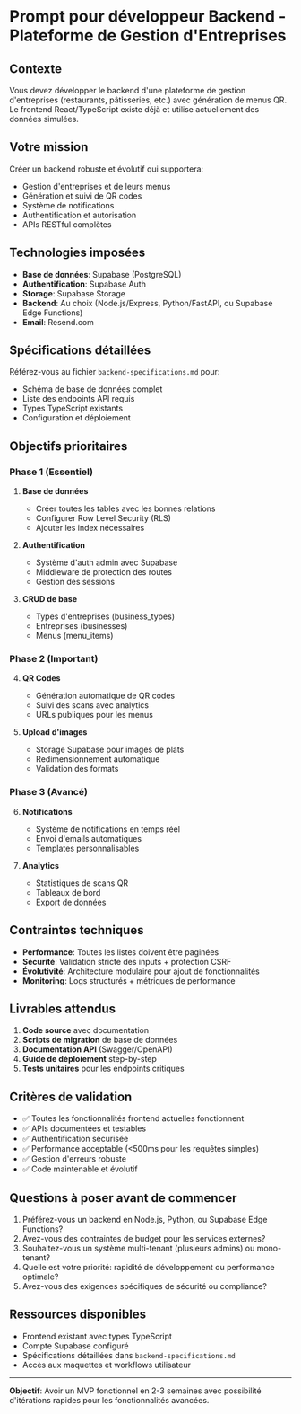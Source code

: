 
# Prompt pour développeur Backend - Plateforme de Gestion d'Entreprises

## Contexte

Vous devez développer le backend d'une plateforme de gestion d'entreprises (restaurants, pâtisseries, etc.) avec génération de menus QR. Le frontend React/TypeScript existe déjà et utilise actuellement des données simulées.

## Votre mission

Créer un backend robuste et évolutif qui supportera:
- Gestion d'entreprises et de leurs menus
- Génération et suivi de QR codes
- Système de notifications
- Authentification et autorisation
- APIs RESTful complètes

## Technologies imposées

- **Base de données**: Supabase (PostgreSQL)
- **Authentification**: Supabase Auth
- **Storage**: Supabase Storage
- **Backend**: Au choix (Node.js/Express, Python/FastAPI, ou Supabase Edge Functions)
- **Email**: Resend.com

## Spécifications détaillées

Référez-vous au fichier `backend-specifications.md` pour:
- Schéma de base de données complet
- Liste des endpoints API requis
- Types TypeScript existants
- Configuration et déploiement

## Objectifs prioritaires

### Phase 1 (Essentiel)
1. **Base de données**
   - Créer toutes les tables avec les bonnes relations
   - Configurer Row Level Security (RLS)
   - Ajouter les index nécessaires

2. **Authentification**
   - Système d'auth admin avec Supabase
   - Middleware de protection des routes
   - Gestion des sessions

3. **CRUD de base**
   - Types d'entreprises (business_types)
   - Entreprises (businesses)
   - Menus (menu_items)

### Phase 2 (Important)
4. **QR Codes**
   - Génération automatique de QR codes
   - Suivi des scans avec analytics
   - URLs publiques pour les menus

5. **Upload d'images**
   - Storage Supabase pour images de plats
   - Redimensionnement automatique
   - Validation des formats

### Phase 3 (Avancé)
6. **Notifications**
   - Système de notifications en temps réel
   - Envoi d'emails automatiques
   - Templates personnalisables

7. **Analytics**
   - Statistiques de scans QR
   - Tableaux de bord
   - Export de données

## Contraintes techniques

- **Performance**: Toutes les listes doivent être paginées
- **Sécurité**: Validation stricte des inputs + protection CSRF
- **Évolutivité**: Architecture modulaire pour ajout de fonctionnalités
- **Monitoring**: Logs structurés + métriques de performance

## Livrables attendus

1. **Code source** avec documentation
2. **Scripts de migration** de base de données
3. **Documentation API** (Swagger/OpenAPI)
4. **Guide de déploiement** step-by-step
5. **Tests unitaires** pour les endpoints critiques

## Critères de validation

- ✅ Toutes les fonctionnalités frontend actuelles fonctionnent
- ✅ APIs documentées et testables
- ✅ Authentification sécurisée
- ✅ Performance acceptable (<500ms pour les requêtes simples)
- ✅ Gestion d'erreurs robuste
- ✅ Code maintenable et évolutif

## Questions à poser avant de commencer

1. Préférez-vous un backend en Node.js, Python, ou Supabase Edge Functions?
2. Avez-vous des contraintes de budget pour les services externes?
3. Souhaitez-vous un système multi-tenant (plusieurs admins) ou mono-tenant?
4. Quelle est votre priorité: rapidité de développement ou performance optimale?
5. Avez-vous des exigences spécifiques de sécurité ou compliance?

## Ressources disponibles

- Frontend existant avec types TypeScript
- Compte Supabase configuré
- Spécifications détaillées dans `backend-specifications.md`
- Accès aux maquettes et workflows utilisateur

---

**Objectif**: Avoir un MVP fonctionnel en 2-3 semaines avec possibilité d'itérations rapides pour les fonctionnalités avancées.
